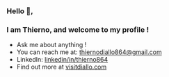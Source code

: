 ### Hello 👋, 
### I am Thierno, and welcome to my profile !

- Ask me about anything !
- You can reach me at: thiernodiallo864@gmail.com 
- LinkedIn: [linkedin/in/thierno864](http://linkedin/in/thierno864) 
- Find out more at [visitdiallo.com](http://visitdiallo.com/)

<!-- 
- 🔭 I’m currently working on 
- 🌱 I’m currently learning ...
- 👯 I’m looking to collaborate on ...
- 🤔 I’m looking for help with ...
- 💬 Ask me about ...
- 📫 How to reach me: ...
- 😄 Pronouns: ...
- ⚡ Fun fact: ...
- -->

 <!-- comment syntax -->
